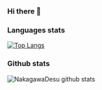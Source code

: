 ### Hi there 👋


### Languages stats
[![Top Langs](https://github-readme-stats.vercel.app/api/top-langs/?username=anuraghazra&theme=midnight-purple)](https://github.com/anuraghazra/github-readme-stats)
### Github stats
![NakagawaDesu github stats](https://github-readme-stats.vercel.app/api?username=Nakagawadesu&theme=midnight-purple&show_icons=true)
